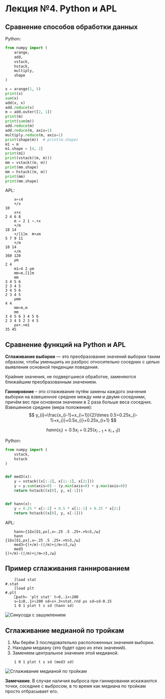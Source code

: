 # Лекция №4. Python и APL

## Сравнение способов обработки данных

Python:

```python
from numpy import (
    arange,
    add,
    vstack,
    hstack,
    multiply,
    shape
)

x = arange(1, 5)
print(x)
sum(x)
add(x, x)
add.reduce(x)
m = add.outer([2, 1])
print(m)
print(sum(m))
add.reduce(m)
add.reduce(m, axis=1)
multiply.reduce(m, axis=1)
print(shape(m))  # print(m.shape)
m1 = m
m1.shape = [4, 2]
print(m1)
print(vstack((m, m)))
mm = vstack((m, m))
print(mm.shape)
mm = hstack((m, m))
print(mm)
print(mm.shape)
```

APL:

```apl
    x←⍳4
    +/x
10
    x+x
2 4 6 8   
    m ← 2 1 ∘.+x
    +/m
18 14
    +/[1]m  ⍝+⌿m
5 7 9 11
    +/m
18 14
    ×/m
360 120
    ⍴m
2 4
    m1←4 2 ⍴m
    mm←m,[1]m
    mm
3 4 5 6
2 3 4 5
3 4 5 6
2 3 4 5
    ⍴mm
4 4
    mm←m,m
    mm
3 4 5 6 3 4 5 6
2 3 4 5 2 3 4 5
    ⍴x+.×m1
35 45
```

## Сравнение функций на Python и APL

**Сглаживание выборки** — это преобразование значений выборки таким образом, чтобы уменьшить их разброс относительно
соседних с целью выявления основной тенденции поведения.

Крайние значения, не подвергшиеся обработке, заменяются ближайшим преобразованным значением.

**Ганнировние** – это сглаживание путём замены каждого значения выборки на взвешенное среднее между ним и двумя
соседними, причём вес при основном значении в 2 раза больше веса соседних. Взвешенное среднее (мера положения):
$$
    y_{i}=\frac{x_{i-1}+x_{i+1}}{2}\times 0.5=0.25x_{i-1}+x_{i}+0.5x_{i}+0.25x_{i+1}
$$

$$
    hann(x_{i})=0.5x_{i}+0.25(x_{i-1}+x_{i+1}))
$$

Python:

```python
from numpy import (
    vstack,
    hstack
)


def med3(x):
    y = vstack((x[:-2], x[1:-1], x[2:]))
    y = y.sum(axis=0) - (y.min(axis=0) + y.max(axis=0))
    return hstack((x[0], y, x[-1]))


def hann(x):
    y = 0.25 * x[:-2] + 0.5 * x[1:-1] + 0.25 * x[2:]
    return hstack((x[0], y, x[-1]))
```

APL:
```apl
    hann←{1⌽x[⌽1,⍴x],x←.25 .5 .25+.×⍉⊃3,/⍵}
    hann
{1⌽x[⌽1,⍴x],x←.25 .5 .25+.×⍉⊃3,/⍵}
    med3←{(+/m)-(⌈/m)+⌊/m←⊃3,/⍵}
    med3
{(+/m)-(⌈/m)+⌊/m←⊃3,/⍵}
```

## Пример сглаживания ганнированием

```apl
    ]load stat
#.stat
    ]load plt
#.plt
    ⎕path← 'plt stat' t←0,.1×⍳200
    s←1○0,.1×⍳200 sd←s+.3×stat.rnd ⍴s sd←sd-0.15
    1 0 1 plot t s sd (hann sd)
```

![Синусода с зашумлением](/Users/roman/PycharmProjects/machine_learning/lections/images/lection4/1.png)

## Сглаживание медианой по тройкам

1. Мы берём 3 последовательно расположенных значения выборки.
2. Находим медиану (это будет одно из этих значений).
3. Заменяем центральное значение этой медианой.

```apl
    1 0 1 plot t s sd (med3 sd)
```

![Сглаживание медианой по тройкам](/Users/roman/PycharmProjects/machine_learning/lections/images/lection4/2.png)

**Замечание**. В случае наличия выброса при ганнировании искажаются точки, соседние с выбросом, в то время как медиана по тройкам просто отбрасывает его.